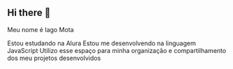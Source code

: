 ## Hi there 👋
Meu nome é Iago Mota

Estou estudando na Alura
Estou me desenvolvendo na linguagem JavaScript
Utilizo esse espaço para minha organização e compartilhamento dos meu projetos desenvolvidos
